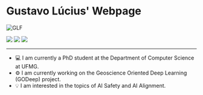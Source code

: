# Gustavo Lúcius' Webpage

![GLF](https://github.com/gustavolucius/gustavolucius.github.io/assets/62659698/fdf3d78e-0741-4179-87fa-b080625e35b6)



<div>
<a href = "mailto:gustavo.lucius@dcc.ufmg.br"><img loading="lazy" src="https://github.com/gustavolucius/gustavolucius.github.io/assets/62659698/e012d37c-f474-4243-a45d-c6bfcacb2f7e" target="_blank"></a>
<a href="www.linkedin.com/in/gustavolucius" target="_blank"><img loading="lazy" src="https://github.com/gustavolucius/gustavolucius.github.io/assets/62659698/f1113bdf-b187-44b7-a40c-02ff9f56596c" target="_blank"></a></a>
<a href="http://lattes.cnpq.br/8596457391840162" target="_blank"><img loading="lazy" src="https://github.com/gustavolucius/gustavolucius.github.io/assets/62659698/1efcd64f-64dc-48e1-a3f8-ce8ac2d8c988" target="_blank"></a>   
</div>

----------------------------
- 💻 I am currently a PhD student at the Department of Computer Science at UFMG.
- ⚙️ I am currently working on the Geoscience Oriented Deep Learning (GODeep) project.
- 💡 I am interested in the topics of AI Safety and AI Alignment.
